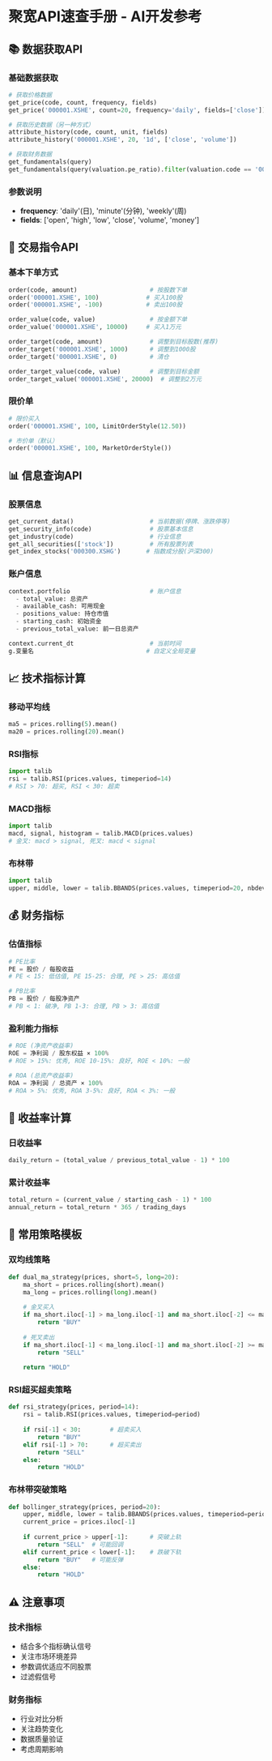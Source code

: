 # 聚宽API速查手册 - AI开发参考

## 📚 数据获取API

### 基础数据获取
```python
# 获取价格数据
get_price(code, count, frequency, fields)
get_price('000001.XSHE', count=20, frequency='daily', fields=['close'])

# 获取历史数据（另一种方式）
attribute_history(code, count, unit, fields)
attribute_history('000001.XSHE', 20, '1d', ['close', 'volume'])

# 获取财务数据
get_fundamentals(query)
get_fundamentals(query(valuation.pe_ratio).filter(valuation.code == '000001.XSHE'))
```

### 参数说明
- **frequency**: 'daily'(日), 'minute'(分钟), 'weekly'(周)
- **fields**: ['open', 'high', 'low', 'close', 'volume', 'money']

## 🔄 交易指令API

### 基本下单方式
```python
order(code, amount)                    # 按股数下单
order('000001.XSHE', 100)             # 买入100股
order('000001.XSHE', -100)            # 卖出100股

order_value(code, value)               # 按金额下单  
order_value('000001.XSHE', 10000)     # 买入1万元

order_target(code, amount)             # 调整到目标股数(推荐)
order_target('000001.XSHE', 1000)      # 调整到1000股
order_target('000001.XSHE', 0)         # 清仓

order_target_value(code, value)        # 调整到目标金额
order_target_value('000001.XSHE', 20000)  # 调整到2万元
```

### 限价单
```python
# 限价买入
order('000001.XSHE', 100, LimitOrderStyle(12.50))

# 市价单（默认）
order('000001.XSHE', 100, MarketOrderStyle())
```

## 📊 信息查询API

### 股票信息
```python
get_current_data()                     # 当前数据(停牌、涨跌停等)
get_security_info(code)                # 股票基本信息
get_industry(code)                     # 行业信息
get_all_securities(['stock'])          # 所有股票列表
get_index_stocks('000300.XSHG')       # 指数成分股(沪深300)
```

### 账户信息
```python
context.portfolio                      # 账户信息
  - total_value: 总资产
  - available_cash: 可用现金
  - positions_value: 持仓市值
  - starting_cash: 初始资金
  - previous_total_value: 前一日总资产

context.current_dt                     # 当前时间
g.变量名                               # 自定义全局变量
```

## 📈 技术指标计算

### 移动平均线
```python
ma5 = prices.rolling(5).mean()
ma20 = prices.rolling(20).mean()
```

### RSI指标
```python
import talib
rsi = talib.RSI(prices.values, timeperiod=14)
# RSI > 70: 超买, RSI < 30: 超卖
```

### MACD指标
```python
import talib
macd, signal, histogram = talib.MACD(prices.values)
# 金叉: macd > signal, 死叉: macd < signal
```

### 布林带
```python
import talib
upper, middle, lower = talib.BBANDS(prices.values, timeperiod=20, nbdevup=2, nbdevdn=2)
```

## 💰 财务指标

### 估值指标
```python
# PE比率
PE = 股价 / 每股收益
# PE < 15: 低估值, PE 15-25: 合理, PE > 25: 高估值

# PB比率
PB = 股价 / 每股净资产
# PB < 1: 破净, PB 1-3: 合理, PB > 3: 高估值
```

### 盈利能力指标
```python
# ROE (净资产收益率)
ROE = 净利润 / 股东权益 × 100%
# ROE > 15%: 优秀, ROE 10-15%: 良好, ROE < 10%: 一般

# ROA (总资产收益率)
ROA = 净利润 / 总资产 × 100%
# ROA > 5%: 优秀, ROA 3-5%: 良好, ROA < 3%: 一般
```

## 🧮 收益率计算

### 日收益率
```python
daily_return = (total_value / previous_total_value - 1) * 100
```

### 累计收益率
```python
total_return = (current_value / starting_cash - 1) * 100
annual_return = total_return * 365 / trading_days
```

## 🎯 常用策略模板

### 双均线策略
```python
def dual_ma_strategy(prices, short=5, long=20):
    ma_short = prices.rolling(short).mean()
    ma_long = prices.rolling(long).mean()
    
    # 金叉买入
    if ma_short.iloc[-1] > ma_long.iloc[-1] and ma_short.iloc[-2] <= ma_long.iloc[-2]:
        return "BUY"
    
    # 死叉卖出
    if ma_short.iloc[-1] < ma_long.iloc[-1] and ma_short.iloc[-2] >= ma_long.iloc[-2]:
        return "SELL"
        
    return "HOLD"
```

### RSI超买超卖策略
```python
def rsi_strategy(prices, period=14):
    rsi = talib.RSI(prices.values, timeperiod=period)
    
    if rsi[-1] < 30:        # 超卖买入
        return "BUY"
    elif rsi[-1] > 70:      # 超买卖出
        return "SELL"
    else:
        return "HOLD"
```

### 布林带突破策略
```python
def bollinger_strategy(prices, period=20):
    upper, middle, lower = talib.BBANDS(prices.values, timeperiod=period)
    current_price = prices.iloc[-1]
    
    if current_price > upper[-1]:      # 突破上轨
        return "SELL"  # 可能回调
    elif current_price < lower[-1]:    # 跌破下轨  
        return "BUY"   # 可能反弹
    else:
        return "HOLD"
```

## ⚠️ 注意事项

### 技术指标
- 结合多个指标确认信号
- 关注市场环境差异
- 参数调优适应不同股票
- 过滤假信号

### 财务指标
- 行业对比分析
- 关注趋势变化
- 数据质量验证
- 考虑周期影响
